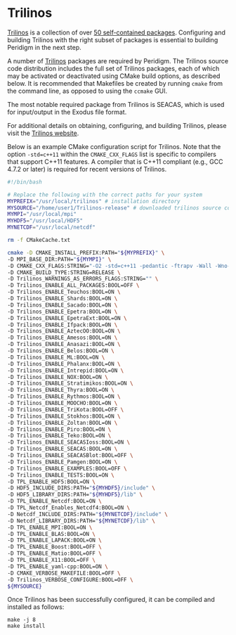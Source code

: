 # Trilinos

[Trilinos](https://trilinos.org/) is a collection of over [50 self-contained packages](https://trilinos.github.io/packages.html). Configuring and building Trilinos with the right subset of packages is essential to building Peridigm in the next step.

A number of [Trilinos](https://trilinos.org/) packages are required by Peridigm. The Trilinos source code distribution includes the full set of Trilinos packages, each of which may be activated or deactivated using CMake build options, as described below. It is recommended that Makefiles be created by running `cmake` from the command line, as opposed to using the `ccmake` GUI.

The most notable required package from Trilinos is SEACAS, which is used for input/output in the Exodus file format.

For additional details on obtaining, configuring, and building Trilinos, please visit the [Trilinos website](https://trilinos.github.io).

Below is an example CMake configuration script for Trilinos. Note that the option `-std=c++11` within the `CMAKE_CXX_FLAGS` list is specific to compilers that support C++11 features. A compiler that is C++11 compliant (e.g., GCC 4.7.2 or later) is required for recent versions of Trilinos.

```bash
#!/bin/bash

# Replace the following with the correct paths for your system
MYPREFIX="/usr/local/trilinos" # installation directory
MYSOURCE="/home/user1/Trilinos-release" # downloaded trilinos source code directory
MYMPI="/usr/local/mpi"
MYHDF5="/usr/local/HDF5"
MYNETCDF="/usr/local/netcdf"

rm -f CMakeCache.txt

cmake -D CMAKE_INSTALL_PREFIX:PATH="${MYPREFIX}" \
-D MPI_BASE_DIR:PATH="${MYMPI}" \
-D CMAKE_CXX_FLAGS:STRING="-O2 -std=c++11 -pedantic -ftrapv -Wall -Wno-long-long" \
-D CMAKE_BUILD_TYPE:STRING=RELEASE \
-D Trilinos_WARNINGS_AS_ERRORS_FLAGS:STRING="" \
-D Trilinos_ENABLE_ALL_PACKAGES:BOOL=OFF \
-D Trilinos_ENABLE_Teuchos:BOOL=ON \
-D Trilinos_ENABLE_Shards:BOOL=ON \
-D Trilinos_ENABLE_Sacado:BOOL=ON \
-D Trilinos_ENABLE_Epetra:BOOL=ON \
-D Trilinos_ENABLE_EpetraExt:BOOL=ON \
-D Trilinos_ENABLE_Ifpack:BOOL=ON \
-D Trilinos_ENABLE_AztecOO:BOOL=ON \
-D Trilinos_ENABLE_Amesos:BOOL=ON \
-D Trilinos_ENABLE_Anasazi:BOOL=ON \
-D Trilinos_ENABLE_Belos:BOOL=ON \
-D Trilinos_ENABLE_ML:BOOL=ON \
-D Trilinos_ENABLE_Phalanx:BOOL=ON \
-D Trilinos_ENABLE_Intrepid:BOOL=ON \
-D Trilinos_ENABLE_NOX:BOOL=ON \
-D Trilinos_ENABLE_Stratimikos:BOOL=ON \
-D Trilinos_ENABLE_Thyra:BOOL=ON \
-D Trilinos_ENABLE_Rythmos:BOOL=ON \
-D Trilinos_ENABLE_MOOCHO:BOOL=ON \
-D Trilinos_ENABLE_TriKota:BOOL=OFF \
-D Trilinos_ENABLE_Stokhos:BOOL=ON \
-D Trilinos_ENABLE_Zoltan:BOOL=ON \
-D Trilinos_ENABLE_Piro:BOOL=ON \
-D Trilinos_ENABLE_Teko:BOOL=ON \
-D Trilinos_ENABLE_SEACASIoss:BOOL=ON \
-D Trilinos_ENABLE_SEACAS:BOOL=ON \
-D Trilinos_ENABLE_SEACASBlot:BOOL=OFF \
-D Trilinos_ENABLE_Pamgen:BOOL=ON \
-D Trilinos_ENABLE_EXAMPLES:BOOL=OFF \
-D Trilinos_ENABLE_TESTS:BOOL=ON \
-D TPL_ENABLE_HDF5:BOOL=ON \
-D HDF5_INCLUDE_DIRS:PATH="${MYHDF5}/include" \
-D HDF5_LIBRARY_DIRS:PATH="${MYHDF5}/lib" \
-D TPL_ENABLE_Netcdf:BOOL=ON \
-D TPL_Netcdf_Enables_Netcdf4:BOOL=ON \
-D Netcdf_INCLUDE_DIRS:PATH="${MYNETCDF}/include" \
-D Netcdf_LIBRARY_DIRS:PATH="${MYNETCDF}/lib" \
-D TPL_ENABLE_MPI:BOOL=ON \
-D TPL_ENABLE_BLAS:BOOL=ON \
-D TPL_ENABLE_LAPACK:BOOL=ON \
-D TPL_ENABLE_Boost:BOOL=OFF \
-D TPL_ENABLE_Matio:BOOL=OFF \
-D TPL_ENABLE_X11:BOOL=OFF \
-D TPL_ENABLE_yaml-cpp:BOOL=ON \
-D CMAKE_VERBOSE_MAKEFILE:BOOL=OFF \
-D Trilinos_VERBOSE_CONFIGURE:BOOL=OFF \
${MYSOURCE}
```

Once Trilinos has been successfully configured, it can be compiled and installed as follows:
````
make -j 8
make install
````
